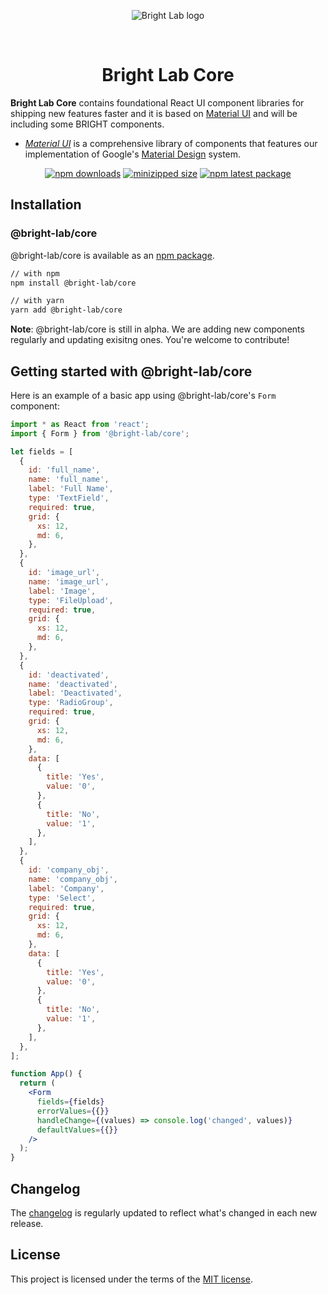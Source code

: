 <!-- markdownlint-disable-next-line -->
<p align="center">
<img src="https://bright-lab.s3.eu-west-1.amazonaws.com/bl_icon.png" alt="Bright Lab logo">
</p>
<br>

<h1 align="center">Bright Lab Core</h1>

**Bright Lab Core** contains foundational React UI component libraries for shipping new features faster and it is based on <a href="https://mui.com/" target="_blank">Material UI</a> and will be including some BRIGHT components.

- [_Material UI_](https://mui.com/material-ui/getting-started/overview/) is a comprehensive library of components that features our implementation of Google's [Material Design](https://material.io/design/introduction/) system.

<div align="center">

[![npm downloads](https://img.shields.io/npm/dy/@bright-lab/core.svg)](https://www.npmjs.com/package/@bright-lab/core)
[![minizipped size](https://img.shields.io/bundlephobia/minzip/@bright-lab/core)](https://bundlephobia.com/package/@bright-lab/core)
[![npm latest package](https://img.shields.io/npm/v/@bright-lab/core/latest.svg)](https://www.npmjs.com/package/@mui/material)

</div>

## Installation

### @bright-lab/core

@bright-lab/core is available as an [npm package](https://www.npmjs.com/package/@bright-lab/core).

```sh
// with npm
npm install @bright-lab/core

// with yarn
yarn add @bright-lab/core
```

**Note**: @bright-lab/core is still in alpha.
We are adding new components regularly and updating exisitng ones. You're welcome to contribute!

## Getting started with @bright-lab/core

Here is an example of a basic app using @bright-lab/core's `Form` component:

```jsx
import * as React from 'react';
import { Form } from '@bright-lab/core';

let fields = [
  {
    id: 'full_name',
    name: 'full_name',
    label: 'Full Name',
    type: 'TextField',
    required: true,
    grid: {
      xs: 12,
      md: 6,
    },
  },
  {
    id: 'image_url',
    name: 'image_url',
    label: 'Image',
    type: 'FileUpload',
    required: true,
    grid: {
      xs: 12,
      md: 6,
    },
  },
  {
    id: 'deactivated',
    name: 'deactivated',
    label: 'Deactivated',
    type: 'RadioGroup',
    required: true,
    grid: {
      xs: 12,
      md: 6,
    },
    data: [
      {
        title: 'Yes',
        value: '0',
      },
      {
        title: 'No',
        value: '1',
      },
    ],
  },
  {
    id: 'company_obj',
    name: 'company_obj',
    label: 'Company',
    type: 'Select',
    required: true,
    grid: {
      xs: 12,
      md: 6,
    },
    data: [
      {
        title: 'Yes',
        value: '0',
      },
      {
        title: 'No',
        value: '1',
      },
    ],
  },
];

function App() {
  return (
    <Form
      fields={fields}
      errorValues={{}}
      handleChange={(values) => console.log('changed', values)}
      defaultValues={{}}
    />
  );
}
```

## Changelog

The [changelog](https://github.com/BRIGHTLAB/core/releases) is regularly updated to reflect what's changed in each new release.

## License

This project is licensed under the terms of the
[MIT license](/LICENSE).
